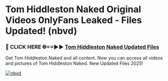 # Tom Hiddleston Naked Original Videos 0nlyFans Leaked - Files Updated! (nbvd)

<h3>🔴 CLICK HERE 🌐==►► <a href="https://tinyurl.com/yckcrads" rel="nofollow">Tom Hiddleston Naked Updated Files</a></h3>

Get Tom Hiddleston Naked and all content. Now you can access all videos and pictures of Tom Hiddleston Naked. New Updated Files 2025!

[![nbvd](https://i.imgur.com/hpKpOFt.gif)](https://tinyurl.com/yckcrads)
